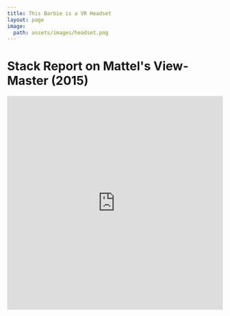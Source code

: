 ```yaml
---
title: This Barbie is a VR Headset
layout: page
image:
  path: assets/images/headset.png
---
```

# Stack Report on Mattel's View-Master (2015)

<iframe src="https://storymaps.arcgis.com/stories/521c2b8ae32643578c90d34ec7ec26ce" width="100%" height="500px" frameborder="0" allowfullscreen allow="geolocation"></iframe>